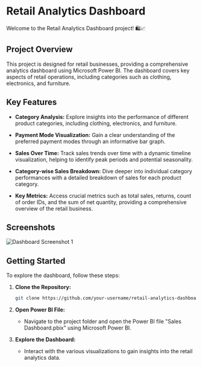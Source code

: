 # Retail Analytics Dashboard

Welcome to the Retail Analytics Dashboard project! 🛍️📈

## Project Overview

This project is designed for retail businesses, providing a comprehensive analytics dashboard using Microsoft Power BI. The dashboard covers key aspects of retail operations, including categories such as clothing, electronics, and furniture.

## Key Features

- **Category Analysis:** Explore insights into the performance of different product categories, including clothing, electronics, and furniture.

- **Payment Mode Visualization:** Gain a clear understanding of the preferred payment modes through an informative bar graph.

- **Sales Over Time:** Track sales trends over time with a dynamic timeline visualization, helping to identify peak periods and potential seasonality.

- **Category-wise Sales Breakdown:** Dive deeper into individual category performances with a detailed breakdown of sales for each product category.

- **Key Metrics:** Access crucial metrics such as total sales, returns, count of order IDs, and the sum of net quantity, providing a comprehensive overview of the retail business.

## Screenshots

![Dashboard Screenshot 1](https://res.cloudinary.com/dejvgjqgh/image/upload/v1706461553/Project_Output_Manoj_T_zch9d7.png)

## Getting Started

To explore the dashboard, follow these steps:

1. **Clone the Repository:**
   ```bash
   git clone https://github.com/your-username/retail-analytics-dashboard.git

2. **Open Power BI File:**
   - Navigate to the project folder and open the Power BI file "Sales Dashboard.pbix" using Microsoft Power BI.

3. **Explore the Dashboard:**
   - Interact with the various visualizations to gain insights into the retail analytics data.
